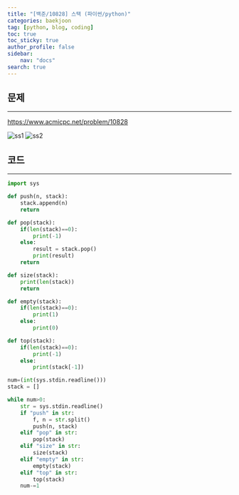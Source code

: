 ```yaml
---
title: "[백준/10828] 스택 (파이썬/python)"
categories: baekjoon
tag: [python, blog, coding]
toc: true
toc_sticky: true
author_profile: false
sidebar:
    nav: "docs"
search: true
---
```


## 문제
***
https://www.acmicpc.net/problem/10828  

![ss1](https://user-images.githubusercontent.com/52556486/179785713-9a7e469b-6b8e-4496-90c8-dd0f82f7ef49.png)
![ss2](https://user-images.githubusercontent.com/52556486/179785792-4aed4108-ad5f-42c1-9bc5-9ae4f4c07084.png)

## 코드
***
```python
import sys

def push(n, stack):
    stack.append(n)
    return

def pop(stack):
    if(len(stack)==0):
        print(-1)
    else:
        result = stack.pop()
        print(result)
    return

def size(stack):
    print(len(stack))
    return

def empty(stack):
    if(len(stack)==0):
        print(1)
    else:
        print(0)

def top(stack):
    if(len(stack)==0):
        print(-1)
    else:
        print(stack[-1])

num=(int(sys.stdin.readline()))
stack = []

while num>0:
    str = sys.stdin.readline()
    if "push" in str:
        f, n = str.split()
        push(n, stack)
    elif "pop" in str:
        pop(stack)
    elif "size" in str:
        size(stack)
    elif "empty" in str:
        empty(stack)
    elif "top" in str:
        top(stack)
    num-=1
```

